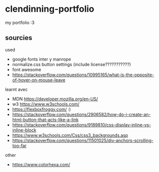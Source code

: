 # clendinning-portfolio
my portfolio :3

## sourcies
used
- google fonts inter y manrope
- normalize.css button settings (include license???????????)
- font awesome
- https://stackoverflow.com/questions/10995165/what-is-the-opposite-of-hover-on-mouse-leave

learnt avec
- MDN https://developer.mozilla.org/en-US/
- w3 https://www.w3schools.com/
- https://flexboxfroggy.com/ :)
- https://stackoverflow.com/questions/2906582/how-do-i-create-an-html-button-that-acts-like-a-link
- https://stackoverflow.com/questions/9189810/css-display-inline-vs-inline-block
- https://www.w3schools.com/Css/css3_backgrounds.asp
- https://stackoverflow.com/questions/11501025/div-anchors-scrolling-too-far

other
- https://www.colorhexa.com/